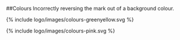 ##Colours
Incorrectly reversing the mark out of a background colour.

{% include logo/images/colours-greenyellow.svg %}

{% include logo/images/colours-pink.svg %}